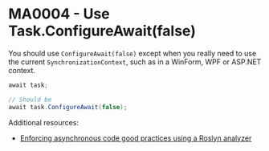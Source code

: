 # MA0004 - Use Task.ConfigureAwait(false)

You should use `ConfigureAwait(false)` except when you really need to use the current `SynchronizationContext`, such as in a WinForm, WPF or ASP.NET context.

````csharp
await task;

// Should be
await task.ConfigureAwait(false);
````

Additional resources:
- [Enforcing asynchronous code good practices using a Roslyn analyzer](https://www.meziantou.net/enforcing-asynchronous-code-good-practices-using-a-roslyn-analyzer.htm)
